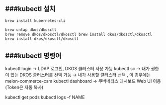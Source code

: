 
###kubectl 설치
-------------
```bash
brew install kubernetes-cli

brew untap dkos/dkosctl
brew remove dkos/dkosctl/dkosctl brew install dkos/dkosctl/dkosctl
brew install dkos/dkosctl/dkosctl
```

###kubectl 명령어
-------------
kubectl login → LDAP 로그인, DKOS 클러스터 사용 가능
kubectl sc → 내가 권한이 있는 DKOS 클러스터를 선택 가능 → 내가 사용할 클러스터 선택 , 이 경우에는 melon-commerce-csm
kubectl dashboard → 쿠버네티스 대시보드 Web UI 이용(Token은 자동 복사)

kubectl get pods
kubectl logs -f NAME
